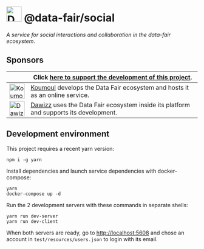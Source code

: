 # <img alt="Data FAIR logo" src="https://cdn.jsdelivr.net/gh/data-fair/data-fair@master/public/assets/logo.svg" width="40"> @data-fair/social

*A service for social interactions and collaboration in the data-fair ecosystem.*

## Sponsors

| | Click [here to support the development of this project](https://github.com/sponsors/koumoul-dev). |
|-|-|
| [<img alt="Koumoul logo" src="https://koumoul.com/static/logo-slogan.png" height="40">](https://koumoul.com) | [Koumoul](https://koumoul.com) develops the Data Fair ecosystem and hosts it as an online service. |
| [<img alt="Dawizz logo" src="https://dawizz.fr/logo-Dawizz-all-about-your-data-home.png" height="40">](https://dawizz.fr) | [Dawizz](https://dawizz.fr) uses the Data Fair ecosystem inside its platform and supports its development. |

## Development environment

This project requires a recent yarn version:

    npm i -g yarn

Install dependencies and launch service dependencies with docker-compose:

    yarn
    docker-compose up -d

Run the 2 development servers with these commands in separate shells:

    yarn run dev-server
    yarn run dev-client

When both servers are ready, go to [http://localhost:5608](http://localhost:5608) and chose an account in `test/resources/users.json` to login with its email.
